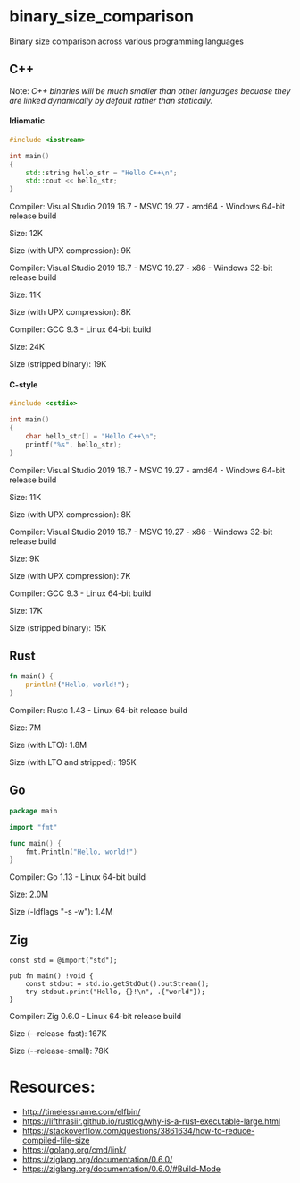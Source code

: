 # binary_size_comparison
Binary size comparison across various programming languages

## C++
Note: *C++ binaries will be much smaller than other languages becuase they are linked dynamically by default rather than statically.*

#### Idiomatic
```cpp
#include <iostream>

int main()
{
    std::string hello_str = "Hello C++\n";
    std::cout << hello_str;
}
```

Compiler:
Visual Studio 2019 16.7 - MSVC 19.27 - amd64 - Windows 64-bit release build

Size:
12K

Size (with UPX compression):
9K

Compiler:
Visual Studio 2019 16.7 - MSVC 19.27 - x86 - Windows 32-bit release build

Size:
11K

Size (with UPX compression):
8K

Compiler:
GCC 9.3 - Linux 64-bit build

Size:
24K

Size (stripped binary):
19K

#### C-style
```cpp
#include <cstdio>

int main()
{
    char hello_str[] = "Hello C++\n";
    printf("%s", hello_str);
}
```

Compiler:
Visual Studio 2019 16.7 - MSVC 19.27 - amd64 - Windows 64-bit release build

Size:
11K

Size (with UPX compression):
8K

Compiler:
Visual Studio 2019 16.7 - MSVC 19.27 - x86 - Windows 32-bit release build

Size:
9K

Size (with UPX compression):
7K

Compiler:
GCC 9.3 - Linux 64-bit build

Size:
17K

Size (stripped binary):
15K

## Rust
```rust
fn main() {
    println!("Hello, world!");
}
```

Compiler:
Rustc 1.43 - Linux 64-bit release build

Size:
7M

Size (with LTO):
1.8M

Size (with LTO and stripped):
195K

## Go
```go
package main

import "fmt"

func main() {
    fmt.Println("Hello, world!")
}
```

Compiler:
Go 1.13 - Linux 64-bit build

Size:
2.0M

Size (-ldflags "-s -w"):
1.4M

## Zig
```zig
const std = @import("std");

pub fn main() !void {
    const stdout = std.io.getStdOut().outStream();
    try stdout.print("Hello, {}!\n", .{"world"});
}
```

Compiler:
Zig 0.6.0 - Linux 64-bit release build

Size (--release-fast):
167K

Size (--release-small):
78K

# Resources:
* http://timelessname.com/elfbin/
* https://lifthrasiir.github.io/rustlog/why-is-a-rust-executable-large.html
* https://stackoverflow.com/questions/3861634/how-to-reduce-compiled-file-size
* https://golang.org/cmd/link/
* https://ziglang.org/documentation/0.6.0/
* https://ziglang.org/documentation/0.6.0/#Build-Mode
